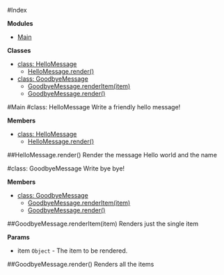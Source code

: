 #Index

**Modules**

* [Main](#module_Main)

**Classes**

* [class: HelloMessage](#HelloMessage)
  * [HelloMessage.render()](#HelloMessage.render)
* [class: GoodbyeMessage](#GoodbyeMessage)
  * [GoodbyeMessage.renderItem(item)](#GoodbyeMessage.renderItem)
  * [GoodbyeMessage.render()](#GoodbyeMessage.render)
 
<a name="module_Main"></a>
#Main
<a name="HelloMessage"></a>
#class: HelloMessage
Write a friendly hello message!

**Members**

* [class: HelloMessage](#HelloMessage)
  * [HelloMessage.render()](#HelloMessage.render)

<a name="HelloMessage.render"></a>
##HelloMessage.render()
Render the message Hello world and the name

<a name="GoodbyeMessage"></a>
#class: GoodbyeMessage
Write bye bye!

**Members**

* [class: GoodbyeMessage](#GoodbyeMessage)
  * [GoodbyeMessage.renderItem(item)](#GoodbyeMessage.renderItem)
  * [GoodbyeMessage.render()](#GoodbyeMessage.render)

<a name="GoodbyeMessage.renderItem"></a>
##GoodbyeMessage.renderItem(item)
Renders just the single item

**Params**

- item `Object` - The item to be rendered.  

<a name="GoodbyeMessage.render"></a>
##GoodbyeMessage.render()
Renders all the items

